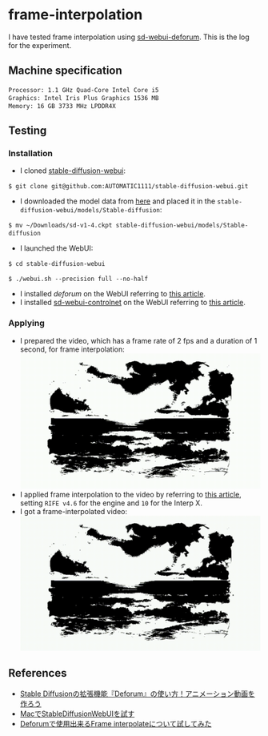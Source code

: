 # frame-interpolation
I have tested frame interpolation using [sd-webui-deforum](https://github.com/deforum-art/sd-webui-deforum). This is the log for the experiment.

## Machine specification
```
Processor: 1.1 GHz Quad-Core Intel Core i5
Graphics: Intel Iris Plus Graphics 1536 MB
Memory: 16 GB 3733 MHz LPDDR4X
```

## Testing
### Installation
- I cloned [stable-diffusion-webui](https://github.com/AUTOMATIC1111/stable-diffusion-webui):
```
$ git clone git@github.com:AUTOMATIC1111/stable-diffusion-webui.git
```
- I downloaded the model data from [here](https://github.com/AUTOMATIC1111/stable-diffusion-webui/wiki/Installation-on-Apple-Silicon#downloading-stable-diffusion-models) and placed it in the `stable-diffusion-webui/models/Stable-diffusion`:
```
$ mv ~/Downloads/sd-v1-4.ckpt stable-diffusion-webui/models/Stable-diffusion
```
- I launched the WebUI:
```
$ cd stable-diffusion-webui
```
```
$ ./webui.sh --precision full --no-half
```
- I installed *deforum* on the WebUI referring to [this article](https://romptn.com/article/17991#toc2).
- I installed [sd-webui-controlnet](https://github.com/Mikubill/sd-webui-controlnet) on the WebUI referring to [this article](https://romptn.com/article/7868#toc5).
### Applying
- I prepared the video, which has a frame rate of 2 fps and a duration of 1 second, for frame interpolation:
![input](https://github.com/mozu-dev/frame-interpolation/blob/main/images/input.gif)
- I applied frame interpolation to the video by referring to [this article](https://note.com/gentle_murre488/n/nd607621751f1), setting `RIFE v4.6` for the engine and `10` for the Interp X.
- I got a frame-interpolated video:
![output](https://github.com/mozu-dev/frame-interpolation/blob/main/images/output_RIFE_x10.gif)

## References
- [Stable Diffusionの拡張機能『Deforum』の使い方！アニメーション動画を作ろう
](https://romptn.com/article/17991)
- [MacでStableDiffusionWebUIを試す](https://zenn.dev/ymmt1089/scraps/02f4c6ebc49b80)
- [Deforumで使用出来るFrame interpolateについて試してみた](https://note.com/gentle_murre488/n/nd607621751f1)